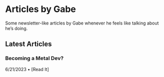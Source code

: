 # Articles by Gabe
Some newsletter-like articles by Gabe whenever he feels like talking about he’s doing.
## Latest Articles 
### Becoming a Metal Dev?
6/21/2023 • [Read It]
